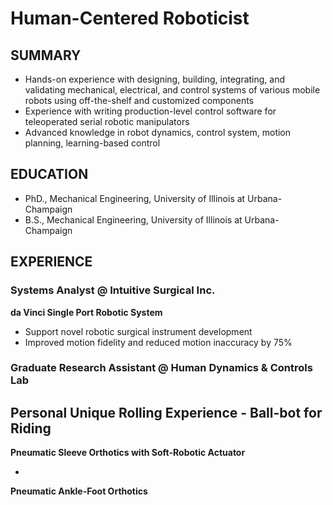 # Human-Centered Roboticist

## SUMMARY

- Hands-on experience with designing, building, integrating, and validating mechanical, electrical, and control systems of various mobile robots using off-the-shelf and customized components
- Experience with writing production-level control software for teleoperated serial robotic manipulators
- Advanced knowledge in robot dynamics, control system, motion planning, learning-based control


## EDUCATION

- PhD., Mechanical Engineering, University of Illinois at Urbana-Champaign
- B.S., Mechanical Engineering, University of Illinois at Urbana-Champaign 


## EXPERIENCE

### Systems Analyst @ Intuitive Surgical Inc.

**da Vinci Single Port Robotic System**

- Support novel robotic surgical instrument development
- Improved motion fidelity and reduced motion inaccuracy by 75%

### Graduate Research Assistant @ Human Dynamics & Controls Lab

**Personal Unique Rolling Experience - Ball-bot for Riding**
-

**Pneumatic Sleeve Orthotics with Soft-Robotic Actuator**

- 

**Pneumatic Ankle-Foot Orthotics**

